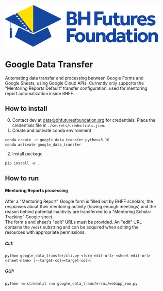 ![plot](bhff-logo.png)
# Google Data Transfer
Automating data transfer and processing between Google Forms and Google Sheets, using Google Cloud APIs.
Currently only supports the "Mentoring Reports Default" transfer configuration, used for mentoring report automatization inside BHFF.
## How to install
0. Contact dev at data@bhfuturesfoundation.org for credentials. Place the credentials file in `./secrets/credentials.json`.
1. Create and activate conda environment
```shell
conda create -n google_data_transfer python=3.10
conda activate google_data_transfer
```
2. Install package
```shell
pip install -e .
```
## How to run
#### Mentoring Reports processing
After a "Mentoring Report" Google form is filled out by BHFF scholars, the responses about their mentoring activity (having enough meetings) and the reason behind potential inactivity are transferred to a "Mentoring Scholar Tracking" Google sheet. <br />
The form's and sheet's "edit" URLs must be provided. An "edit" URL contains the `/edit` substring and can be acquired when editing the resources with appropriate permissions. <br />
##### CLI:
```shell
python google_data_transfer/cli.py <form-edit-url> <sheet-edit-url> <sheet-name> [--target-col=<target-col>]
```  
##### GUI:
```shell
python -m streamlit run google_data_transfer/ui/webapp_run.py
```  

